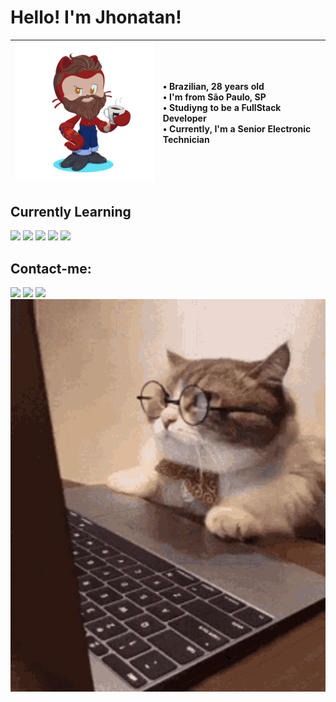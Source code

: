 <link rel="stylesheet" type='text/css' href="https://cdn.jsdelivr.net/gh/devicons/devicon@latest/devicon.min.css" /> 

# Hello! I'm Jhonatan!

| <img src="octocat-1732123999813.png" width="300" heigh="600"> |• Brazilian, 28 years old <br> • I'm from São Paulo, SP <br> • Studiyng to be a FullStack Developer <br> • Currently, I'm a Senior Electronic Technician  |
|-|:-|


## Currently Learning
<img src="https://cdn.jsdelivr.net/gh/devicons/devicon@latest/icons/javascript/javascript-original.svg" width="50" heigh="100" /> <img src="https://cdn.jsdelivr.net/gh/devicons/devicon@latest/icons/nodejs/nodejs-original-wordmark.svg" width="50" heigh="100"/> <img src="https://cdn.jsdelivr.net/gh/devicons/devicon@latest/icons/mongodb/mongodb-original-wordmark.svg" width="50" heigh="100"/>
<img src="https://cdn.jsdelivr.net/gh/devicons/devicon@latest/icons/html5/html5-original-wordmark.svg" width="50" heigh="100" />
<img src="https://cdn.jsdelivr.net/gh/devicons/devicon@latest/icons/css3/css3-original-wordmark.svg" width="50" heigh="100" />
          


## Contact-me:

<div>
<a href="https://www.instagram.com/jhows.freitas/" target="_blank"><img loading="lazy" src="https://img.shields.io/badge/-Instagram-%23E4405F?style=for-the-badge&logo=instagram&logoColor=white" target="_blank"></a>
<a href = "mailto:dev.jhonatanfreitas@gmail.com"><img loading="lazy" src="https://img.shields.io/badge/Gmail-D14836?style=for-the-badge&logo=gmail&logoColor=white" target="_blank"></a>
<a href="https://www.linkedin.com/in/jhonatan-silva-de-freitas-21474612b/" target="_blank"><img loading="lazy" src="https://img.shields.io/badge/-LinkedIn-%230077B5?style=for-the-badge&logo=linkedin&logoColor=white" target="_blank"></a>  
  
  
</div>

<img src="tenor.gif" alt="My GIF" style="max-width: 100%; height: auto;">
